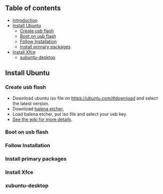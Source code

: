 ## Table of contents

* [Introduction](#introduction)
* [Install Ubuntu](#ubuntu-install)
  * [Create usb flash](#usb-flash)
  * [Boot on usb flash](#boot-on-usb-flash)
  * [Follow Installation](#follow-installation)
  * [Install primary packages](#primary-packages-install)
* [Install Xfce](#xfce)
  * [xubuntu-desktop](#xubuntu-desktop)

## Install Ubuntu

### Create usb flash

 - Download ubuntu iso file on https://ubuntu.com/#download and select the latest version.
 - Download [balena etcher.](https://www.balena.io/etcher/)
 - Load balena etcher, put iso file and select your usb key.
 -  [See the wiki for more details](https://github.com/polybar/polybar/wiki).
### Boot on usb flash

### Follow Installation

### Install primary packages

### Install Xfce

### xubuntu-desktop
